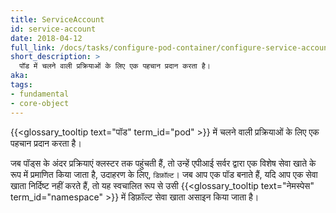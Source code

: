```yaml
---
title: ServiceAccount
id: service-account
date: 2018-04-12
full_link: /docs/tasks/configure-pod-container/configure-service-account/
short_description: >
  पॉड में चलने वाली प्रक्रियाओं के लिए एक पहचान प्रदान करता है।
aka: 
tags:
- fundamental
- core-object
---
```

 {{<glossary_tooltip text="पॉड" term_id="pod" >}} में चलने वाली प्रक्रियाओं के लिए एक पहचान प्रदान करता है।

<!--more--> 

जब पॉड्स के अंदर प्रक्रियाएं क्लस्टर तक पहुंचती हैं, तो उन्हें एपीआई सर्वर द्वारा एक विशेष सेवा खाते के रूप में प्रमाणित किया जाता है, उदाहरण के लिए, `डिफ़ॉल्ट`। जब आप एक पॉड बनाते हैं, यदि आप एक सेवा खाता निर्दिष्ट नहीं करते हैं, तो यह स्वचालित रूप से उसी {{<glossary_tooltip text="नेमस्पेस" term_id="namespace" >}} में डिफ़ॉल्ट सेवा खाता असाइन किया जाता है।